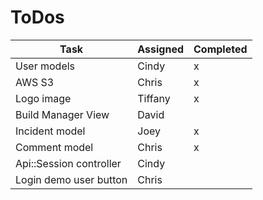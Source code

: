 # ToDos
| Task | Assigned | Completed |
| --- | --- | --- |
| User models | Cindy | x |
| AWS S3 | Chris | x |
| Logo image | Tiffany | x |
| Build Manager View | David |  |
| Incident model | Joey | x |
| Comment model | Chris | x |
| Api::Session controller | Cindy |  |
| Login demo user button | Chris | |
